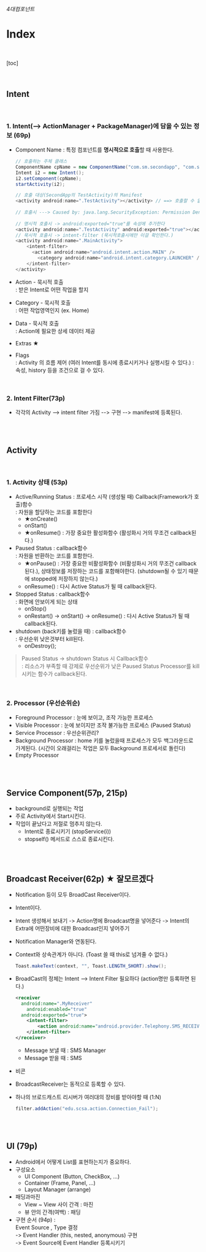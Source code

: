 *4대컴포넌트*

# Index

<br>

[toc]

<br>

## Intent

<br>

### 1. Intent(--> ActionManager + PackageManager)에 담을 수 있는 정보 (69p)

- Component Name : 특정 컴포넌트를 **명시적으로 호출**할 때 사용한다.

  ```java
  // 호출하는 주체 클래스
  ComponentName cpName = new ComponentName("com.sm.secondapp", "com.sm.secondapp.MainActivity");
  Intent i2 = new Intent();
  i2.setComponent(cpName);
  startActivity(i2);
  
  // 호출 대상(SecondApp의 TestActivity)의 Manifest
  <activity android:name=".TestActivity"></activity> // ==> 호출할 수 없다
      
  // 호출시 ---> Caused by: java.lang.SecurityException: Permission Denial: starting Intent { cmp=com.sm.secondapp/.TestActivity } from ProcessRecord{89922d7 13497:com.sm.firstapp/u0a86} (pid=13497, uid=10086) not exported from uid 10085 에러발생
      
  // 명시적 호출시 -> android:exported="true"를 속성에 추가한다
  <activity android:name=".TestActivity" android:exported="true"></activity>
  // 묵시적 호출시 -> intent-filter (묵시적호출시에만 이걸 확인한다.)
  <activity android:name=".MainActivity">
      <intent-filter>
      	<action android:name="android.intent.action.MAIN" />
          <category android:name="android.intent.category.LAUNCHER" />
      </intent-filter>
  </activity>
  ```

  

- Action - 묵시적 호출  
  : 받은 Intent로 어떤 작업을 할지

- Category - 묵시적 호출  
  : 어떤 작업영역인지 (ex. Home)

- Data - 묵시적 호출  
  : Action에 필요한 상세 데이터 제공

- Extras ★

- Flags  
  : Activity 의 흐름 제어 (여러 Intent를 동시에 종료시키거나 실행시킬 수 있다.)
  : 속성, history 등을 조건으로 걸 수 있다.

<br>

### 2. Intent Filter(73p)

- 각각의 Activity --> intent filter 가짐 --> 구현 --> manifest에 등록된다.

<br>
<br>

## Activity

<br>

### 1. Activity 상태 (53p)

- Active/Running Status : 프로세스 시작 (생성될 때) Callback(Framework가 호출)함수  
  : 자원을 할당하는 코드를 포함한다
  - ★onCreate()
  - onStart()
  - ★onResume() : 가장 중요한 활성화함수 (활성화시 거의 무조건 callback된다.)
- Paused Status : callback함수  
  : 자원을 반환하는 코드를 포함한다.
  - ★onPause() : 가장 중요한 비활성화함수 (비활성화시 거의 무조건 callback된다.), 상태정보를 저장하는 코드를 포함해야한다. (shutdown될 수 있기 때문에 stopped에 저장하지 않는다.)
  - onResume() : 다시 Active Status가 될 때 callback된다.
- Stopped Status : callback함수  
  : 화면에 안보이게 되는 상태
  - onStop()
  - onRestart() -> onStart() -> onResume() : 다시 Active Status가 될 때 callback된다.
- shutdown (back키를 눌렀을 때) : callback함수  
  : 우선순위 낮은것부터 kill된다.
  - onDestroy();

>Paused Status -> shutdown Status 시 Callback함수  
>  : 리소스가 부족할 때 강제로 우선순위가 낮은 Paused Status Processor를 kill시키는 함수가 callback된다.

<br>

### 2. Processor (우선순위순)

- Foreground Processor : 눈에 보이고, 조작 가능한 프로세스
- Visible Processor : 눈에 보이지만 조작 불가능한 프로세스 (Paused Status)
- Service Processor : 우선순위관리?
- Background Processor : home 키를 눌렀을때 프로세스가 모두 백그라운드로 가게된다. (시간이 오래걸리는 작업은 모두 Background 프로세서로 돌린다)
- Empty Processor

<br>
<br>

## Service Component(57p, 215p)

- background로 실행되는 작업
- 주로 Activity에서 Start시킨다.
- 작업이 끝났다고 저절로 멈추지 않는다.
  - Intent로 종료시키기 (stopService(i))
  - stopself() 메서드로  스스로 종료시킨다.

<br>

<br>

## Broadcast Receiver(62p) ★ 잘모르겠다

- Notification 등이 모두 BroadCast Receiver이다.

- Intent이다.

- Intent  생성해서 보내기 -> Action명에 Broadcast명을 넣어준다 ->  Intent의 Extra에 어떤장비에 대한 Broadcast인지 넣어주기

- Notification Manager와 연동된다.

- Context와 상속관계가 아니다. (Toast 쓸 때 this로 넘겨줄 수 없다.)

  ```java
  Toast.makeText(context, "", Toast.LENGTH_SHORT).show();
  ```

- BroadCast의 정체는 Intent --> Intent Filter 필요하다 (action명만 등록하면 된다.)

  ```xml
  <receiver
  	android:name=".MyReceiver"
      android:enabled="true"
  	android:exported="true">
      <intent-filter>
          <action android:name="android.provider.Telephony.SMS_RECEIVED" />
      </intent-filter>
  </receiver>
  ```

  - Message 보낼 때 : SMS Manager
  - Message 받을 때 : SMS

- 비콘

- BroadcastReceiver는 동적으로 등록할 수 있다.

- 하나의 브로드캐스트 리시버가 여러대의 장비를 받아야할 때 (1:N)

  ```java
  filter.addAction("edu.scsa.action.Connection_Fail");
  ```



<br>

<br>

## UI (79p)

- Android에서 어떻게 List를 표현하는지가 중요하다.
- 구성요소
  - UI Component (Button, CheckBox, ...)
  - Container (Frame, Panel, ...)
  - Layout Manager (arrange)
- 패딩과마진
  - View ~ View 사이 간격 : 마진
  - 뷰 안의 간격(여백) : 패딩
- 구현 순서 (94p) :   
  Event Source , Type 결정   
  -> Event Handler (this, nested, anonymous) 구현   
  -> Event Source에 Event Handler 등록시키기

